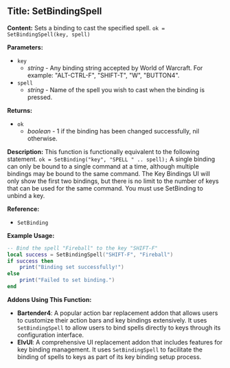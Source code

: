 ## Title: SetBindingSpell

**Content:**
Sets a binding to cast the specified spell.
`ok = SetBindingSpell(key, spell)`

**Parameters:**
- `key`
  - *string* - Any binding string accepted by World of Warcraft. For example: "ALT-CTRL-F", "SHIFT-T", "W", "BUTTON4".
- `spell`
  - *string* - Name of the spell you wish to cast when the binding is pressed.

**Returns:**
- `ok`
  - *boolean* - 1 if the binding has been changed successfully, nil otherwise.

**Description:**
This function is functionally equivalent to the following statement.
`ok = SetBinding("key", "SPELL " .. spell);`
A single binding can only be bound to a single command at a time, although multiple bindings may be bound to the same command. The Key Bindings UI will only show the first two bindings, but there is no limit to the number of keys that can be used for the same command.
You must use SetBinding to unbind a key.

**Reference:**
- `SetBinding`

**Example Usage:**
```lua
-- Bind the spell "Fireball" to the key "SHIFT-F"
local success = SetBindingSpell("SHIFT-F", "Fireball")
if success then
    print("Binding set successfully!")
else
    print("Failed to set binding.")
end
```

**Addons Using This Function:**
- **Bartender4**: A popular action bar replacement addon that allows users to customize their action bars and key bindings extensively. It uses `SetBindingSpell` to allow users to bind spells directly to keys through its configuration interface.
- **ElvUI**: A comprehensive UI replacement addon that includes features for key binding management. It uses `SetBindingSpell` to facilitate the binding of spells to keys as part of its key binding setup process.